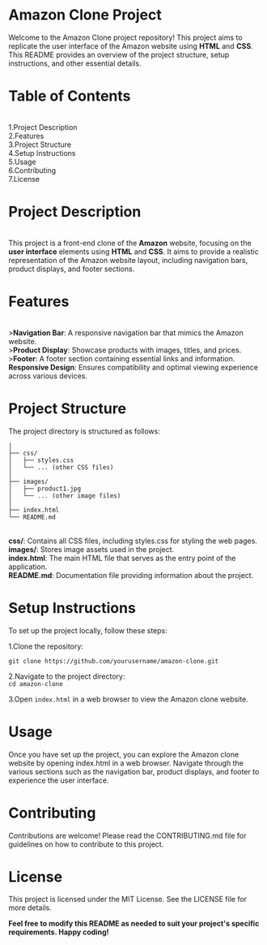 # Amazon Clone Project
Welcome to the Amazon Clone project repository! This project aims to replicate the user interface of the Amazon website using **HTML** and **CSS**. This README provides an overview of the project structure, setup instructions, and other essential details.

# Table of Contents
<br>1.Project Description
<br>2.Features
<br>3.Project Structure
<br>4.Setup Instructions
<br>5.Usage
<br>6.Contributing
<br>7.License

# Project Description
<br>This project is a front-end clone of the **Amazon** website, focusing on the **user interface** elements using **HTML** and **CSS**. It aims to provide a realistic representation of the Amazon website layout, including navigation bars, product displays, and footer sections.

# Features
<br>>**Navigation Bar**: A responsive navigation bar that mimics the Amazon website.
<br>>**Product Display**: Showcase products with images, titles, and prices.
<br>>**Footer**: A footer section containing essential links and information.
<br>**Responsive Design**: Ensures compatibility and optimal viewing experience across various devices.

# Project Structure
The project directory is structured as follows:


```amazon-clone/
│
├── css/
│   ├── styles.css
│   └── ... (other CSS files)
│
├── images/
│   ├── product1.jpg
│   └── ... (other image files)
│
├── index.html
└── README.md
```
<br>**css/**: Contains all CSS files, including styles.css for styling the web pages.
<br>**images/**: Stores image assets used in the project.
<br>**index.html**: The main HTML file that serves as the entry point of the application.
<br>**README.md**: Documentation file providing information about the project.

# Setup Instructions
To set up the project locally, follow these steps:

1.Clone the repository:

```
git clone https://github.com/yourusername/amazon-clone.git
```
2.Navigate to the project directory:
<br>```cd amazon-clone```
<br>

3.Open ```index.html``` in a web browser to view the Amazon clone website.

# Usage
Once you have set up the project, you can explore the Amazon clone website by opening index.html in a web browser. Navigate through the various sections such as the navigation bar, product displays, and footer to experience the user interface.

# Contributing
Contributions are welcome! Please read the CONTRIBUTING.md file for guidelines on how to contribute to this project.

# License
This project is licensed under the MIT License. See the LICENSE file for more details.

**Feel free to modify this README as needed to suit your project's specific requirements. Happy coding!**
